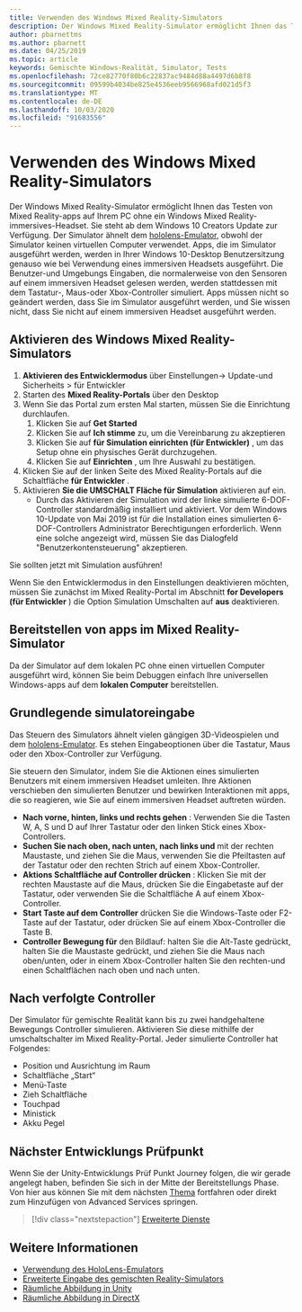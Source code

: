 ```yaml
---
title: Verwenden des Windows Mixed Reality-Simulators
description: Der Windows Mixed Reality-Simulator ermöglicht Ihnen das Testen von Mixed Reality-apps auf Ihrem PC ohne ein Windows Mixed Reality-immersives-Headset.
author: pbarnettms
ms.author: pbarnett
ms.date: 04/25/2019
ms.topic: article
keywords: Gemischte Windows-Realität, Simulator, Tests
ms.openlocfilehash: 72ce82770f80b6c22837ac9484d88a4497d6b8f8
ms.sourcegitcommit: 09599b4034be825e4536eeb9566968afd021d5f3
ms.translationtype: MT
ms.contentlocale: de-DE
ms.lasthandoff: 10/03/2020
ms.locfileid: "91683556"
---
```

# <a name="using-the-windows-mixed-reality-simulator"></a>Verwenden des Windows Mixed Reality-Simulators

Der Windows Mixed Reality-Simulator ermöglicht Ihnen das Testen von Mixed Reality-apps auf Ihrem PC ohne ein Windows Mixed Reality-immersives-Headset. Sie steht ab dem Windows 10 Creators Update zur Verfügung. Der Simulator ähnelt dem [hololens-Emulator](using-the-hololens-emulator.md), obwohl der Simulator keinen virtuellen Computer verwendet. Apps, die im Simulator ausgeführt werden, werden in Ihrer Windows 10-Desktop Benutzersitzung genauso wie bei Verwendung eines immersiven Headsets ausgeführt. Die Benutzer-und Umgebungs Eingaben, die normalerweise von den Sensoren auf einem immersiven Headset gelesen werden, werden stattdessen mit dem Tastatur-, Maus-oder Xbox-Controller simuliert. Apps müssen nicht so geändert werden, dass Sie im Simulator ausgeführt werden, und Sie wissen nicht, dass Sie nicht auf einem immersiven Headset ausgeführt werden.

## <a name="enabling-the-windows-mixed-reality-simulator"></a>Aktivieren des Windows Mixed Reality-Simulators

1. **Aktivieren des Entwicklermodus** über Einstellungen-> Update-und Sicherheits > für Entwickler
2. Starten des **Mixed Reality-Portals** über den Desktop
3. Wenn Sie das Portal zum ersten Mal starten, müssen Sie die Einrichtung durchlaufen.
   1. Klicken Sie auf **Get Started**
   2. Klicken Sie auf **Ich stimme** zu, um die Vereinbarung zu akzeptieren
   3. Klicken Sie auf **für Simulation einrichten (für Entwickler)** , um das Setup ohne ein physisches Gerät durchzugehen.
   4. Klicken Sie auf **Einrichten** , um Ihre Auswahl zu bestätigen.
4. Klicken Sie auf der linken Seite des Mixed Reality-Portals auf die Schaltfläche **für Entwickler** .
5. Aktivieren **Sie die UMSCHALT Fläche für Simulation** aktivieren auf ein.
   * Durch das Aktivieren der Simulation wird der linke simulierte 6-DOF-Controller standardmäßig installiert und aktiviert.  Vor dem Windows 10-Update von Mai 2019 ist für die Installation eines simulierten 6-DOF-Controllers Administrator Berechtigungen erforderlich.  Wenn eine solche angezeigt wird, müssen Sie das Dialogfeld "Benutzerkontensteuerung" akzeptieren.

Sie sollten jetzt mit Simulation ausführen!

Wenn Sie den Entwicklermodus in den Einstellungen deaktivieren möchten, müssen Sie zunächst im Mixed Reality-Portal im Abschnitt **for Developers (für Entwickler** ) die Option Simulation Umschalten auf **aus** deaktivieren.

## <a name="deploying-apps-to-the-mixed-reality-simulator"></a>Bereitstellen von apps im Mixed Reality-Simulator

Da der Simulator auf dem lokalen PC ohne einen virtuellen Computer ausgeführt wird, können Sie beim Debuggen einfach Ihre universellen Windows-apps auf dem **lokalen Computer** bereitstellen.

## <a name="basic-simulator-input"></a>Grundlegende simulatoreingabe

Das Steuern des Simulators ähnelt vielen gängigen 3D-Videospielen und dem [hololens-Emulator](using-the-hololens-emulator.md). Es stehen Eingabeoptionen über die Tastatur, Maus oder den Xbox-Controller zur Verfügung.

Sie steuern den Simulator, indem Sie die Aktionen eines simulierten Benutzers mit einem immersiven Headset umleiten. Ihre Aktionen verschieben den simulierten Benutzer und bewirken Interaktionen mit apps, die so reagieren, wie Sie auf einem immersiven Headset auftreten würden.
* **Nach vorne, hinten, links und rechts gehen** : Verwenden Sie die Tasten W, A, S und D auf Ihrer Tastatur oder den linken Stick eines Xbox-Controllers.
* **Suchen Sie nach oben, nach unten, nach links und** mit der rechten Maustaste, und ziehen Sie die Maus, verwenden Sie die Pfeiltasten auf der Tastatur oder den rechten Strich auf einem Xbox-Controller.
* **Aktions Schaltfläche auf Controller drücken** : Klicken Sie mit der rechten Maustaste auf die Maus, drücken Sie die Eingabetaste auf der Tastatur, oder verwenden Sie die Schaltfläche A auf einem Xbox-Controller.
* **Start Taste auf dem Controller** drücken Sie die Windows-Taste oder F2-Taste auf der Tastatur, oder drücken Sie auf einem Xbox-Controller die Taste B.
* **Controller Bewegung für** den Bildlauf: halten Sie die Alt-Taste gedrückt, halten Sie die Maustaste gedrückt, und ziehen Sie die Maus nach oben/unten, oder in einem Xbox-Controller halten Sie den rechten-und einen Schaltflächen nach oben und nach unten.

## <a name="tracked-controllers"></a>Nach verfolgte Controller

Der Simulator für gemischte Realität kann bis zu zwei handgehaltene Bewegungs Controller simulieren. Aktivieren Sie diese mithilfe der umschaltschalter im Mixed Reality-Portal. Jeder simulierte Controller hat Folgendes:
* Position und Ausrichtung im Raum
* Schaltfläche „Start“
* Menü-Taste
* Zieh Schaltfläche
* Touchpad
* Ministick
* Akku Pegel

## <a name="next-development-checkpoint"></a>Nächster Entwicklungs Prüfpunkt

Wenn Sie der Unity-Entwicklungs Prüf Punkt Journey folgen, die wir gerade angelegt haben, befinden Sie sich in der Mitte der Bereitstellungs Phase. Von hier aus können Sie mit dem nächsten [Thema](../../develop/unity/unity-development-overview.md#4-deploying-to-a-device-or-emulator) fortfahren oder direkt zum Hinzufügen von Advanced Services springen.

> [!div class="nextstepaction"]
> [Erweiterte Dienste](../../develop/unity/unity-development-overview.md#5-adding-services)


## <a name="see-also"></a>Weitere Informationen
* [Verwendung des HoloLens-Emulators](using-the-hololens-emulator.md)
* [Erweiterte Eingabe des gemischten Reality-Simulators](advanced-hololens-emulator-and-mixed-reality-simulator-input.md)
* [Räumliche Abbildung in Unity](../../develop/unity/spatial-mapping-in-unity.md)
* [Räumliche Abbildung in DirectX](../../develop/native/spatial-mapping-in-directx.md)
